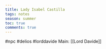 ---title: Lady Isabel Castillatags: notesseason: summertoc: truecomments: true---
#npc #delios #lorddavide
Main: [[Lord Davide]]

